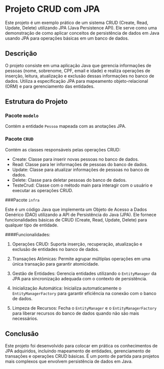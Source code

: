 # Projeto CRUD com JPA

Este projeto é um exemplo prático de um sistema CRUD (Create, Read, Update, Delete) utilizando JPA (Java Persistence API). Ele serve como uma demonstração de como aplicar conceitos de persistência de dados em Java usando JPA para operações básicas em um banco de dados.

## Descrição

O projeto consiste em uma aplicação Java que gerencia informações de pessoas (nome, sobrenome, CPF, email e idade) e realiza operações de inserção, leitura, atualização e exclusão dessas informações no banco de dados. Utiliza a especificação JPA para mapeamento objeto-relacional (ORM) e para gerenciamento das entidades.

## Estrutura do Projeto

### Pacote `modelo`

Contém a entidade `Pessoa` mapeada com as anotações JPA.

### Pacote `CRUD`

Contém as classes responsáveis pelas operações CRUD:

* Create: Classe para inserir novas pessoas no banco de dados.
* Read: Classe para ler informações de pessoas do banco de dados.
* Update: Classe para atualizar informações de pessoas no banco de dados.
* Delete: Classe para deletar pessoas do banco de dados.
* TesteCrud: Classe com o método main para interagir com o usuário e executar as operações CRUD.

###Pacote `infra`

Este é um código Java que implementa um Objeto de Acesso a Dados Genérico (DAO) utilizando a API de Persistência do Java (JPA). Ele fornece funcionalidades básicas de CRUD (Create, Read, Update, Delete) para qualquer tipo de entidade.

####Funcionalidades:

1. Operações CRUD: Suporta inserção, recuperação, atualização e exclusão de entidades no banco de dados.

2. Transações Atômicas: Permite agrupar múltiplas operações em uma única transação para garantir atomicidade.

3. Gestão de Entidades: Gerencia entidades utilizando o `EntityManager` da JPA para sincronização adequada com o contexto de persistência.

4. Inicialização Automática: Inicializa automaticamente o `EntityManagerFactory` para garantir eficiência na conexão com o banco de dados.

5. Limpeza de Recursos: Fecha o `EntityManager` e o `EntityManagerFactory` para liberar recursos do banco de dados quando não são mais necessários.

## Conclusão

Este projeto foi desenvolvido para colocar em prática os conhecimentos de JPA adquiridos, incluindo mapeamento de entidades, gerenciamento de transações e operações CRUD básicas. É um ponto de partida para projetos mais complexos que envolvem persistência de dados em Java.
